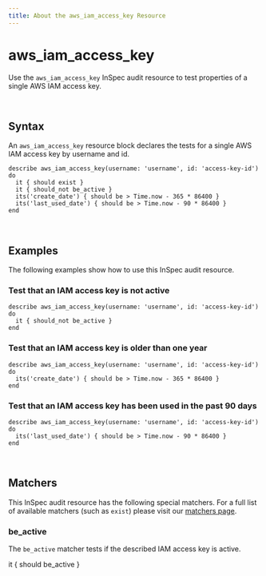 ```yaml
---
title: About the aws_iam_access_key Resource
---
```


# aws_iam_access_key

Use the `aws_iam_access_key` InSpec audit resource to test properties of a single AWS IAM access key.

<br>

## Syntax

An `aws_iam_access_key` resource block declares the tests for a single AWS IAM access key by username and id.

    describe aws_iam_access_key(username: 'username', id: 'access-key-id') do
      it { should exist }
      it { should_not be_active }
      its('create_date') { should be > Time.now - 365 * 86400 }
      its('last_used_date') { should be > Time.now - 90 * 86400 }
    end

<br>

## Examples

The following examples show how to use this InSpec audit resource.

### Test that an IAM access key is not active

    describe aws_iam_access_key(username: 'username', id: 'access-key-id') do
      it { should_not be_active }
    end

### Test that an IAM access key is older than one year

    describe aws_iam_access_key(username: 'username', id: 'access-key-id') do
      its('create_date') { should be > Time.now - 365 * 86400 }
    end

### Test that an IAM access key has been used in the past 90 days

    describe aws_iam_access_key(username: 'username', id: 'access-key-id') do
      its('last_used_date') { should be > Time.now - 90 * 86400 }
    end

<br>

## Matchers

This InSpec audit resource has the following special matchers. For a full list of available matchers (such as `exist`) please visit our [matchers page](https://www.inspec.io/docs/reference/matchers/).

### be_active

The `be_active` matcher tests if the described IAM access key is active.

  it { should be_active }
